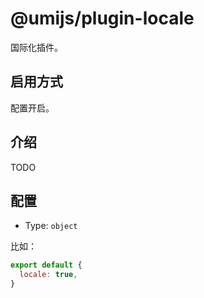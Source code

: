# @umijs/plugin-locale

国际化插件。

## 启用方式

配置开启。

## 介绍

TODO

## 配置

* Type: `object`

比如：

```js
export default {
  locale: true,
}
```
